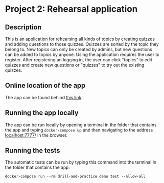 # Project 2: Rehearsal application

## Description

This is an application for rehearsing all kinds of topics by creating quizzes
and adding questions to those quizzes. Quizzes are sorted by the topic they
belong to. New topics can only be created by admins, but new questions can be
added to topics by anyone. Using the application requires the user to register.
After registering an logging in, the user can click "topics" to edit quizzes and
create new questions or "quizzes" to try out the existing quizzes.

## Online location of the app

The app can be found behind
[this link](https://rehearsal-application.herokuapp.com/).

## Running the app locally

The app can be run locally by opening a terminal in the folder that contains the
app and typing `docker-compose up` and then navigating to the address
[localhost:7777/](http://localhost:7777/) in the browser.

## Running the tests

The automatic tests can be run by typing this command into the terminal in the
folder that contains the app:

`docker-compose run --rm drill-and-practice deno test --allow-all`
